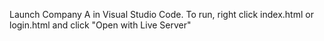 Launch Company A in Visual Studio Code. 
To run, right click index.html or login.html and click "Open with Live Server"
